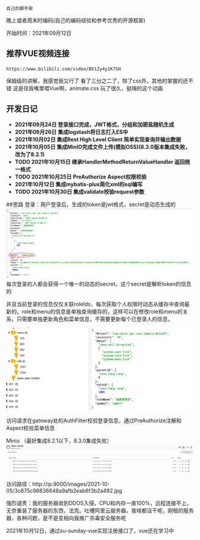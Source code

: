 ``自己的脚手架``

晚上或者周末时编码(自己的编码经验和参考优秀的开源框架)

开始时间：2021年09月12日

## 推荐VUE视频连接
``https://www.bilibili.com/video/BV1Zy4y1K7SH``

保姆级的讲解，我感觉我又行了
看了三分之二了，除了css外，其他的掌握的还不错
这是往我嘴里喂Vue啊，animate.css 玩了很久，挺嗨的这个动画

## 开发日记

- **2021年09月24日 登录接口完成，JWT格式，分组和加密盐随机生成**
- **2021年09月26日 集成logstash将日志打入ES中**
- **2021年10月02日 集成Rest High Level Client 简单实现查询并输出数据**
- **2021年10月05日 集成MinIO完成文件上传(模拟OSS)(8.3.0版本集成失败，改为了8.2.1)**
- **TODO 2021年10月15日 继承HandlerMethodReturnValueHandler 返回统一格式**
- **TODO 2021年10月25日 PreAuthorize Aspect权限校验**
- **2021年10月12日 集成mybatis-plus简化xml的sql编写**
- **TODO 2021年10月30日 集成validate校验request参数**

##思路
登录：用户登录后，生成的token是jwt格式，secret是动态生成的
![img.png](img.png)
每次登录的人都会获得一个唯一的动态的secret，这个secret是解析token的信息的

并且当前登录的信息仅仅关联roleIds，每次获取个人权限时动态从缓存中查询最新的。role和menu的信息是单独查询缓存的，这样可以在修改role和menu的关系，只需要单独更新角色和菜单信息，不需要更新每个已登录人的信息，

![img_1.png](img_1.png)

访问请求在gateway处的AuthFilter校验登录信息，通过PreAuthorize注解和Aspect校验菜单信息

Minio （最好集成8.2.1以下，8.3.0集成失败）
![img_2.png](img_2.png)

访问路径：http://ip:9000/images/2021-10-05/3c675c96836646a9afb2eab6f3b2a492.jpg

强烈谴责：我的服务器收到DDOS入侵，CPU和内存一直100%，远程连接不上，无奈重装了服务器的东西，法克。吐槽阿里云服务器，我啥都没干呢，刚租的服务器，各种问题，是不是变相向我推广杀毒安全服务呢

2021年10月12日，通过su-sunday-vue实现注册接口了，vue还在学习中